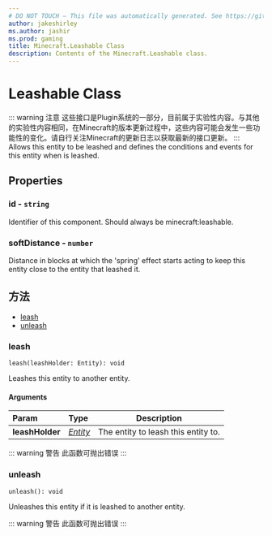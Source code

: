 ```yaml
---
# DO NOT TOUCH — This file was automatically generated. See https://github.com/Mojang/MinecraftScriptingApiDocsGenerator to modify descriptions, examples, etc.
author: jakeshirley
ms.author: jashir
ms.prod: gaming
title: Minecraft.Leashable Class
description: Contents of the Minecraft.Leashable class.
---
```

# Leashable Class
::: warning 注意
这些接口是Plugin系统的一部分，目前属于实验性内容。与其他的实验性内容相同，在Minecraft的版本更新过程中，这些内容可能会发生一些功能性的变化。请自行关注Minecraft的更新日志以获取最新的接口更新。
:::
Allows this entity to be leashed and defines the conditions and events for this entity when is leashed.

## Properties
### **id** - `string`
Identifier of this component. Should always be minecraft:leashable.


### **softDistance** - `number`
Distance in blocks at which the 'spring' effect starts acting to keep this entity close to the entity that leashed it.



## 方法
- [leash](#leash)
- [unleash](#unleash)
  
### **leash**
`
leash(leashHolder: Entity): void
`

Leashes this entity to another entity.
#### Arguments
| Param | Type | Description |
| :--- | :--- | :---: |
| **leashHolder** | [*Entity*](Entity.md) | The entity to leash this entity to. |


::: warning 警告 此函数可抛出错误 :::

### **unleash**
`
unleash(): void
`

Unleashes this entity if it is leashed to another entity.


::: warning 警告 此函数可抛出错误 :::

